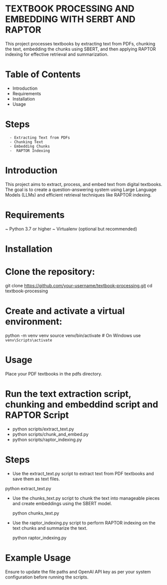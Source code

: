 # TEXTBOOK PROCESSING AND EMBEDDING WITH SERBT AND RAPTOR

This project processes textbooks by extracting text from PDFs, chunking the text, embedding the chunks using SBERT, and then applying RAPTOR indexing for effective retrieval and summarization.

# Table of Contents
- Introduction
- Requirements
- Installation
- Usage

# Steps
      - Extracting Text from PDFs
      - Chunking Text
      - Embedding Chunks
      -  RAPTOR Indexing
      


# Introduction
This project aims to extract, process, and embed text from digital textbooks. The goal is to create a question-answering system using Large Language Models (LLMs) and efficient retrieval techniques like RAPTOR indexing.

# Requirements
~ Python 3.7 or higher
~ Virtualenv (optional but recommended)

# Installation

# Clone the repository:
 git clone https://github.com/your-username/textbook-processing.git
cd textbook-processing

# Create and activate a virtual environment:
python -m venv venv
source venv/bin/activate  # On Windows use `venv\Scripts\activate`

# Usage
Place your PDF textbooks in the pdfs directory.

# Run the text extraction script, chunking and embeddind script and RAPTOR Script

- python scripts/extract_text.py
- python scripts/chunk_and_embed.py
- python scripts/raptor_indexing.py

# Steps
- Use the extract_text.py script to extract text from PDF textbooks and save them as text files.

python extract_text.py

- Use the chunks_text.py script to chunk the text into manageable pieces and create embeddings using the SBERT model.

  python chunks_text.py

- Use the raptor_indexing.py script to perform RAPTOR indexing on the text chunks and summarize the text.

  python raptor_indexing.py

# Example Usage
Ensure to update the file paths and OpenAI API key as per your system configuration before running the scripts.




